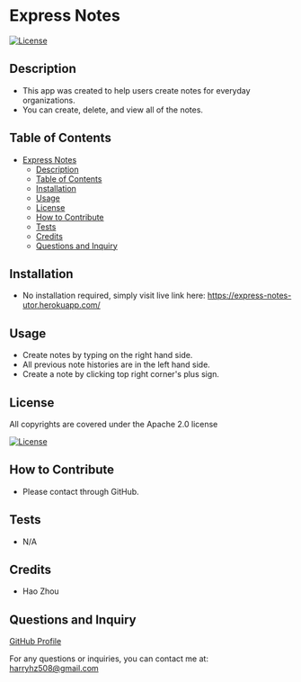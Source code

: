 # Express Notes

[![License](https://img.shields.io/badge/License-Apache_2.0-blue.svg)](https://choosealicense.com/licenses/apache-2.0/)

## Description

- This app was created to help users create notes for everyday organizations.
- You can create, delete, and view all of the notes.

## Table of Contents

- [Express Notes](#express-notes)
  - [Description](#description)
  - [Table of Contents](#table-of-contents)
  - [Installation](#installation)
  - [Usage](#usage)
  - [License](#license)
  - [How to Contribute](#how-to-contribute)
  - [Tests](#tests)
  - [Credits](#credits)
  - [Questions and Inquiry](#questions-and-inquiry)

## Installation

- No installation required, simply visit live link here: https://express-notes-utor.herokuapp.com/

## Usage

- Create notes by typing on the right hand side.
- All previous note histories are in the left hand side.
- Create a note by clicking top right corner's plus sign.

## License

All copyrights are covered under the Apache 2.0 license

[![License](https://img.shields.io/badge/License-Apache_2.0-blue.svg)](https://choosealicense.com/licenses/apache-2.0/)

## How to Contribute

- Please contact through GitHub.

## Tests

- N/A

## Credits

- Hao Zhou

## Questions and Inquiry

[GitHub Profile](#https://github.com/roflmelon)

For any questions or inquiries, you can contact me at:
harryhz508@gmail.com

